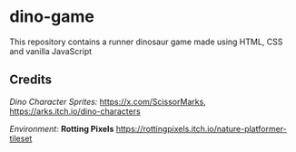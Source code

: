 # dino-game
This repository contains a runner dinosaur game made using HTML, CSS and vanilla JavaScript

## Credits

*Dino Character Sprites:* https://x.com/ScissorMarks, https://arks.itch.io/dino-characters


*Environment:* **Rotting Pixels**
https://rottingpixels.itch.io/nature-platformer-tileset

